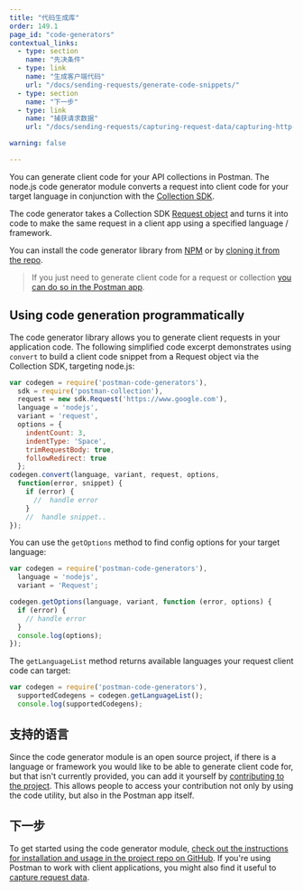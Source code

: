 ```yaml
---
title: "代码生成库"
order: 149.1
page_id: "code-generators"
contextual_links:
  - type: section
    name: "先决条件"
  - type: link
    name: "生成客户端代码"
    url: "/docs/sending-requests/generate-code-snippets/"
  - type: section
    name: "下一步"
  - type: link
    name: "捕获请求数据"
    url: "/docs/sending-requests/capturing-request-data/capturing-http-requests/"

warning: false

---
```


You can generate client code for your API collections in Postman. The node.js code generator module converts a request into client code for your target language in conjunction with the [Collection SDK](/docs/developer/collection-sdk/).

The code generator takes a Collection SDK [Request object](http://www.postmanlabs.com/postman-collection/Request.html) and turns it into code to make the same request in a client app using a specified language / framework.

You can install the code generator library from [NPM](https://www.npmjs.com/package/postman-code-generators) or by [cloning it from the repo](https://github.com/postmanlabs/postman-code-generators).

> If you just need to generate client code for a request or collection [you can do so in the Postman app](/docs/sending-requests/generate-code-snippets/).

## Using code generation programmatically

The code generator library allows you to generate client requests in your application code. The following simplified code excerpt demonstrates using `convert` to build a client code snippet from a Request object via the Collection SDK, targeting node.js:

```js
var codegen = require('postman-code-generators'),
  sdk = require('postman-collection'),
  request = new sdk.Request('https://www.google.com'),
  language = 'nodejs',
  variant = 'request',
  options = {
    indentCount: 3,
    indentType: 'Space',
    trimRequestBody: true,
    followRedirect: true
  };
codegen.convert(language, variant, request, options,
  function(error, snippet) {
    if (error) {
      //  handle error
    }
    //  handle snippet..
});
```

You can use the `getOptions` method to find config options for your target language:

```js
var codegen = require('postman-code-generators'),
  language = 'nodejs',
  variant = 'Request';

codegen.getOptions(language, variant, function (error, options) {
  if (error) {
    // handle error
  }
  console.log(options);
});
```

The `getLanguageList` method returns available languages your request client code can target:

```js
var codegen = require('postman-code-generators'),
  supportedCodegens = codegen.getLanguageList();
  console.log(supportedCodegens);
```

## 支持的语言

Since the code generator module is an open source project, if there is a language or framework you would like to be able to generate client code for, but that isn't currently provided, you can add it yourself by [contributing to the project](https://github.com/postmanlabs/postman-code-generators/blob/master/CONTRIBUTING.md). This allows people to access your contribution not only by using the code utility, but also in the Postman app itself.

## 下一步

To get started using the code generator module, [check out the instructions for installation and usage in the project repo on GitHub](https://github.com/postmanlabs/postman-code-generators). If you're using Postman to work with client applications, you might also find it useful to [capture request data](/docs/sending-requests/capturing-request-data/capturing-http-requests/).
